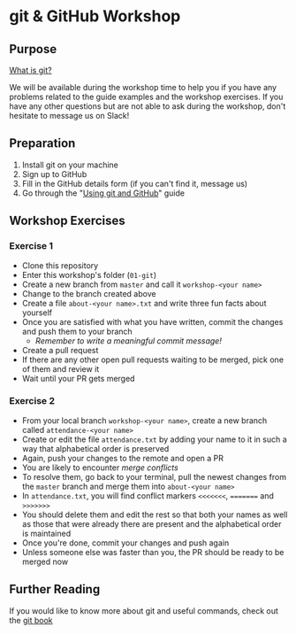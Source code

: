 # git & GitHub Workshop

## Purpose

[What is git?](https://git-scm.com/book/en/v2/Getting-Started-What-is-Git%3F)

We will be available during the workshop time to help you if you have any problems related to the guide examples and the workshop exercises.
If you have any other questions but are not able to ask during the workshop, don't hesitate to message us on Slack!

## Preparation

1. Install git on your machine
2. Sign up to GitHub
3. Fill in the GitHub details form (if you can't find it, message us)
4. Go through the "[Using git and GitHub](https://github.com/Hyp-ed/hyped-2022/wiki/Using-git-and-GitHub)" guide

## Workshop Exercises

### Exercise 1

- Clone this repository
- Enter this workshop's folder (`01-git`)
- Create a new branch from `master` and call it `workshop-<your name>`
- Change to the branch created above
- Create a file `about-<your name>.txt` and write three fun facts about yourself
- Once you are satisfied with what you have written, commit the changes and push them to your branch
    - *Remember to write a meaningful commit message!*
- Create a pull request
- If there are any other open pull requests waiting to be merged, pick one of them and review it
- Wait until your PR gets merged

### Exercise 2

- From your local branch `workshop-<your name>`, create a new branch called `attendance-<your name>`
- Create or edit the file `attendance.txt` by adding your name to it in such a way that alphabetical order is preserved
- Again, push your changes to the remote and open a PR
- You are likely to encounter *merge conflicts*
- To resolve them, go back to your terminal, pull the newest changes from the `master` branch and merge them into `about-<your name>`
- In `attendance.txt`, you will find conflict markers `<<<<<<<`, `=======` and `>>>>>>>`
- You should delete them and edit the rest so that both your names as well as those that were already there are present and the alphabetical order is maintained
- Once you're done, commit your changes and push again
- Unless someone else was faster than you, the PR should be ready to be merged now

## Further Reading

If you would like to know more about git and useful commands, check out the [git book](https://git-scm.com/book/en/v2/Git-Basics-Getting-a-Git-Repository#ch02-git-basics-chapter)
